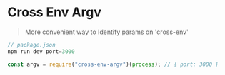 # Cross Env Argv

> More convenient way to Identify params on 'cross-env'

```js
// package.json
npm run dev port=3000
```

```js
const argv = require("cross-env-argv")(process); // { port: 3000 }
```
